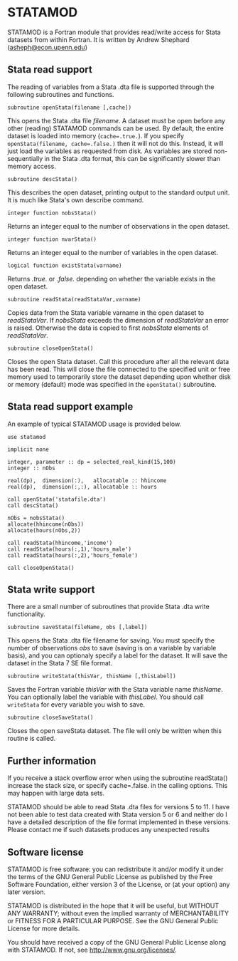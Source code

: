 
STATAMOD
========

STATAMOD is a Fortran module that provides read/write access for Stata datasets 
from within Fortran. It is written by Andrew Shephard (<asheph@econ.upenn.edu>)


Stata read support
------------------

The reading of variables from a Stata .dta file is supported through the following 
subroutines and functions.

```subroutine openStata(filename [,cache])```

This opens the Stata .dta file *filename*. A dataset must be open before any other
(reading) STATAMOD commands can be used. By default, the entire dataset is loaded
into memory (`cache=.true.`). If you specify `openStata(filename, cache=.false.)` 
then it will not do this. Instead, it will just load the variables as requested 
from disk. As variables are stored non-sequentially in the Stata .dta format, this 
can be significantly slower than memory access.

```subroutine descStata()```

This describes the open dataset, printing output to the standard output unit. It is
much like Stata's own describe command.

`integer function nobsStata()`

Returns an integer equal to the number of observations in the open dataset.

`integer function nvarStata()`

Returns an integer equal to the number of variables in the open dataset.

`logical function existStata(varname)`

Returns *.true.* or *.false.* depending on whether the variable exists in the open
dataset.

`subroutine readStata(readStataVar,varname)`

Copies data from the Stata variable varname in the open dataset to *readStataVar*.
If *nobsStata* exceeds the dimension of *readStataVar* an error is raised.
Otherwise the data is copied to first *nobsStata* elements of *readStataVar*.

`subroutine closeOpenStata()`

Closes the open Stata dataset. Call this procedure after all the relevant data
has been read. This will close the file connected to the specified unit or free
memory used to temporarily store the dataset depending upon whether disk or
memory (default) mode was specified in the `openStata()` subroutine.

Stata read support example
----
An example of typical STATAMOD usage is provided below.

```
use statamod

implicit none

integer, parameter :: dp = selected_real_kind(15,100)
integer :: nObs

real(dp),  dimension(:),   allocatable :: hhincome
real(dp),  dimension(:,:), allocatable :: hours

call openStata('statafile.dta')
call descStata()

nObs = nobsStata()
allocate(hhincome(nObs))
allocate(hours(nObs,2))

call readStata(hhincome,'income')
call readStata(hours(:,1),'hours_male')
call readStata(hours(:,2),'hours_female')

call closeOpenStata()
```

Stata write support
-------------------

There are a small number of subroutines that provide Stata .dta write functionality.

`subroutine saveStata(fileName, obs [,label])`
            
This opens the Stata .dta file filename for saving. You must specify the 
number of observations *obs* to save (saving is on a variable by variable basis), 
and you can optionaly specify a label for the dataset. It will save the dataset 
in the Stata 7 SE file format.

`subroutine writeStata(thisVar, thisName [,thisLabel])`

Saves the Fortran variable *thisVar* with the Stata variable name *thisName*. You can 
optionally label the variable with *thisLabel*. You should call `writeStata` for 
every variable you wish to save.

`subroutine closeSaveStata()`

Closes the open saveStata dataset. The file will only be written when this
routine is called.


Further information
-------------------

If you receive a stack overflow error when using the subroutine readStata()
increase the stack size, or specify cache=.false. in the calling options.
This may happen with large data sets.

STATAMOD should be able to read Stata .dta files for versions 5 to 11. I have not
been able to test data created with Stata version 5 or 6 and neither do I have a
detailed description of the file format implemented in these versions. Please
contact me if such datasets produces any unexpected results

Software license
----------------

STATAMOD is free software: you can redistribute it and/or modify
it under the terms of the GNU General Public License as published by
the Free Software Foundation, either version 3 of the License, or
(at your option) any later version.

STATAMOD is distributed in the hope that it will be useful,
but WITHOUT ANY WARRANTY; without even the implied warranty of
MERCHANTABILITY or FITNESS FOR A PARTICULAR PURPOSE.  See the
GNU General Public License for more details.

You should have received a copy of the GNU General Public License
along with STATAMOD.  If not, see <http://www.gnu.org/licenses/>.
